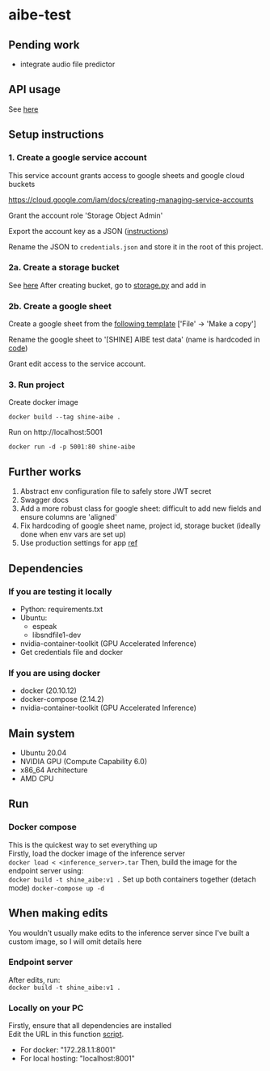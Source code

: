 # aibe-test

## Pending work
- integrate audio file predictor

## API usage
See [here](docs/README.md)

## Setup instructions

### 1. Create a google service account
This service account grants access to google sheets and google cloud buckets

https://cloud.google.com/iam/docs/creating-managing-service-accounts

Grant the account role 'Storage Object Admin'

Export the account key as a JSON ([instructions](https://stackoverflow.com/questions/46287267/how-can-i-get-the-file-service-account-json-for-google-translate-api))

Rename the JSON to `credentials.json` and store it in the root of this project.

### 2a. Create a storage bucket
See [here](https://cloud.google.com/storage/docs/creating-buckets)
After creating bucket, go to [storage.py]('services/storage.py') and add in
### 2b. Create a google sheet
Create a google sheet from the [following template](https://docs.google.com/spreadsheets/d/1T5P6UVy6jnTe_S9nnvUQ-P17xrCBq_rtQDOx1SttcD4/edit?usp=sharing) ['File' -> 'Make a copy']

Rename the google sheet to '[SHINE] AIBE test data' (name is hardcoded in [code](services/gsheet.py))

Grant edit access to the service account.

### 3. Run project
Create docker image

```docker build --tag shine-aibe .```

Run on http://localhost:5001

```docker run -d -p 5001:80 shine-aibe```

## Further works
1. Abstract env configuration file to safely store JWT secret
2. Swagger docs
3. Add a more robust class for google sheet: difficult to add new fields and ensure columns are 'aligned'
4. Fix hardcoding of google sheet name, project id, storage bucket (ideally done when env vars are set up)
5. Use production settings for app [ref](https://flask.palletsprojects.com/en/2.2.x/tutorial/deploy/)

## Dependencies
### If you are testing it locally
- Python: requirements.txt
- Ubuntu:
    - espeak
    - libsndfile1-dev
- nvidia-container-toolkit (GPU Accelerated Inference)
- Get credentials file and docker
### If you are using docker
- docker (20.10.12)
- docker-compose (2.14.2)
- nvidia-container-toolkit (GPU Accelerated Inference)
## Main system
- Ubuntu 20.04
- NVIDIA GPU (Compute Capability 6.0)
- x86_64 Architecture
- AMD CPU

## Run
### Docker compose
This is the quickest way to set everything up  
Firstly, load the docker image of the inference server  
`docker load < <inference_server>.tar`
Then, build the image for the endpoint server using:  
`docker build -t shine_aibe:v1 .`
Set up both containers together (detach mode)
`docker-compose up -d`

## When making edits
You wouldn't usually make edits to the inference server since I've built a custom image, so I will omit details here

### Endpoint server
After edits, run:  
`docker build -t shine_aibe:v1 .`

### Locally on your PC
Firstly, ensure that all dependencies are installed  
Edit the URL in this function [script](deploy/predict_server.py).  
- For docker: "172.28.1.1:8001"
- For local hosting: "localhost:8001"
